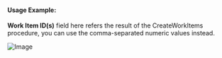 #### Usage Example:

<b>Work Item ID(s)</b> field here refers the result of the CreateWorkItems procedure, you can use the comma-separated numeric values instead.

![Image](images/DeleteWorkItems.png)
